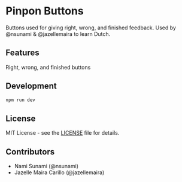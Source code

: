 # Pinpon Buttons

Buttons used for giving right, wrong, and finished feedback. Used by @nsunami & @jazellemaira to learn Dutch.

## Features

Right, wrong, and finished buttons

## Development

```bash
npm run dev
```

## License

MIT License - see the [LICENSE](LICENSE) file for details.

## Contributors

- Nami Sunami (@nsunami)
- Jazelle Maira Carillo (@jazellemaira)
